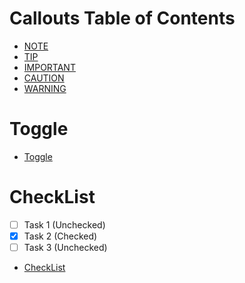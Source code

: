 # Callouts Table of Contents

- [NOTE](./Callouts.md#note)
- [TIP](./Callouts.md#tip)
- [IMPORTANT](./Callouts.md#important)
- [CAUTION](./Callouts.md#caution)
- [WARNING](./Callouts.md#warning)

# Toggle

- [Toggle](./Toggle.md#note)

# CheckList

- [ ] Task 1 (Unchecked)
- [x] Task 2 (Checked)
- [ ] Task 3 (Unchecked)

- [CheckList](./CheckList.md#note)



